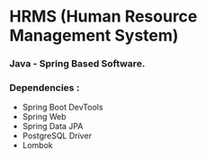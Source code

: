 # HRMS (Human Resource Management System)

### Java - Spring Based Software.
### Dependencies : 
- Spring Boot DevTools
- Spring Web
- Spring Data JPA
- PostgreSQL Driver
- Lombok